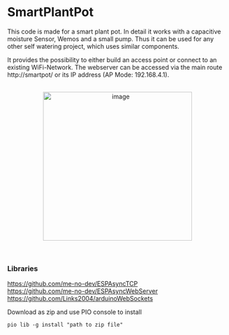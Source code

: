 # SmartPlantPot

This code is made for a smart plant pot. In detail it works with a capacitive moisture Sensor, Wemos and a small pump. Thus it can be used for any other self watering project, which uses similar components.

It provides the possibility to either build an access point or connect to an existing WiFi-Network. The webserver can be accessed via the main route http://smartpot/ or its IP address (AP Mode: 192.168.4.1).</br></br>

<p align="center">
  <img width="341" alt="image" src="https://user-images.githubusercontent.com/84097316/172027399-0b4c3832-5f4c-44e0-8bcb-e03cb1b58f85.png">
</p></br>
  
### Libraries

https://github.com/me-no-dev/ESPAsyncTCP  
https://github.com/me-no-dev/ESPAsyncWebServer  
https://github.com/Links2004/arduinoWebSockets  

Download as zip and use PIO console to install
```
pio lib -g install "path to zip file"
```


<!--
<p align="center">
  <img  src="https://user-images.githubusercontent.com/84097316/171998960-ca803cbe-ce09-4ad1-96d3-f524ce47a540.png" />
</p>


![image](https://user-images.githubusercontent.com/84097316/171998956-e243a6f3-ab3e-450f-ab9e-304e83b924c4.png)
![image](https://user-images.githubusercontent.com/84097316/171998960-ca803cbe-ce09-4ad1-96d3-f524ce47a540.png)
-->
